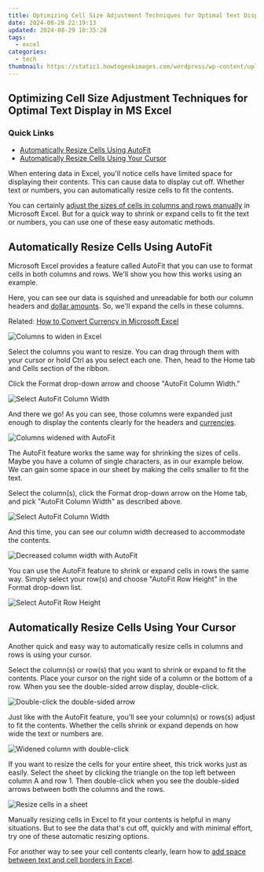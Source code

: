 ```yaml
---
title: Optimizing Cell Size Adjustment Techniques for Optimal Text Display in MS Excel
date: 2024-08-28 22:19:13
updated: 2024-08-29 10:35:28
tags:
  - excel
categories:
  - tech
thumbnail: https://static1.howtogeekimages.com/wordpress/wp-content/uploads/2021/09/microsoft_excel_hero_1200x675.jpg
---
```


## Optimizing Cell Size Adjustment Techniques for Optimal Text Display in MS Excel

### Quick Links

* [Automatically Resize Cells Using AutoFit](https://tech-revival.techidaily.com/understanding-gpt-bot-causes-behind-website-restrictions/)
* [Automatically Resize Cells Using Your Cursor](https://youtube-docs.techidaily.com/024-approved-the-guide-to-smart-video-money-making-on-platforms/)

 When entering data in Excel, you'll notice cells have limited space for displaying their contents. This can cause data to display cut off. Whether text or numbers, you can automatically resize cells to fit the contents.

 You can certainly [adjust the sizes of cells in columns and rows manually](https://easy-unlock-android.techidaily.com/in-2024-unlock-your-realme-11-5g-phone-with-ease-the-3-best-lock-screen-removal-tools-by-drfone-android/) in Microsoft Excel. But for a quick way to shrink or expand cells to fit the text or numbers, you can use one of these easy automatic methods.

##  Automatically Resize Cells Using AutoFit

 Microsoft Excel provides a feature called AutoFit that you can use to format cells in both columns and rows. We'll show you how this works using an example.

 Here, you can see our data is squished and unreadable for both our column headers and [dollar amounts](https://unlock-android.techidaily.com/in-2024-how-to-unlock-vivo-v30-phone-pattern-lock-without-factory-reset-by-drfone-android/). So, we'll expand the cells in these columns.

Related: [How to Convert Currency in Microsoft Excel](https://unlock-android.techidaily.com/in-2024-how-to-unlock-vivo-v30-phone-pattern-lock-without-factory-reset-by-drfone-android/) 

![Columns to widen in Excel](https://static1.howtogeekimages.com/wordpress/wp-content/uploads/2021/10/ColumnsToWiden-ExcelResizeCells.png) 

 Select the columns you want to resize. You can drag through them with your cursor or hold Ctrl as you select each one. Then, head to the Home tab and Cells section of the ribbon.

 Click the Format drop-down arrow and choose "AutoFit Column Width."

![Select AutoFit Column Width](https://static1.howtogeekimages.com/wordpress/wp-content/uploads/2021/10/AutoFitColumnWidth-ExcelResizeCells.png) 

 And there we go! As you can see, those columns were expanded just enough to display the contents clearly for the headers and [currencies](https://on-screen-recording.techidaily.com/updated-rapid-reel-sound-mixed-screenshotting/).

![Columns widened with AutoFit](https://static1.howtogeekimages.com/wordpress/wp-content/uploads/2021/10/AutoFitColumnsWiden-ExcelResizeCells.png) 

 The AutoFit feature works the same way for shrinking the sizes of cells. Maybe you have a column of single characters, as in our example below. We can gain some space in our sheet by making the cells smaller to fit the text.

 Select the column(s), click the Format drop-down arrow on the Home tab, and pick "AutoFit Column Width" as described above.

![Select AutoFit Column Width](https://static1.howtogeekimages.com/wordpress/wp-content/uploads/2021/10/AutoFitColumnWidthShrink-ExcelResizeCells.png) 

 And this time, you can see our column width decreased to accommodate the contents.

![Decreased column width with AutoFit](https://static1.howtogeekimages.com/wordpress/wp-content/uploads/2021/10/ShrinkColumn-ExcelResizeCells.png) 

 You can use the AutoFit feature to shrink or expand cells in rows the same way. Simply select your row(s) and choose "AutoFit Row Height" in the Format drop-down list.

![Select AutoFit Row Height](https://static1.howtogeekimages.com/wordpress/wp-content/uploads/2021/10/AutoFitRowHeight-ExcelResizeCells.png) 

##  Automatically Resize Cells Using Your Cursor

 Another quick and easy way to automatically resize cells in columns and rows is using your cursor.

 Select the column(s) or row(s) that you want to shrink or expand to fit the contents. Place your cursor on the right side of a column or the bottom of a row. When you see the double-sided arrow display, double-click.

![Double-click the double-sided arrow](https://static1.howtogeekimages.com/wordpress/wp-content/uploads/2021/10/CursorResizeColumn-ExcelResizeCells.png) 

 Just like with the AutoFit feature, you'll see your column(s) or rows(s) adjust to fit the contents. Whether the cells shrink or expand depends on how wide the text or numbers are.

![Widened column with double-click](https://static1.howtogeekimages.com/wordpress/wp-content/uploads/2021/10/CursorResizedColumn-ExcelResizeCells.png) 

 If you want to resize the cells for your entire sheet, this trick works just as easily. Select the sheet by clicking the triangle on the top left between column A and row 1\. Then double-click when you see the double-sided arrows between both the columns and the rows.

![Resize cells in a sheet](https://static1.howtogeekimages.com/wordpress/wp-content/uploads/2021/10/SelectAdjustSheet-ExcelResizeCells.png) 

 Manually resizing cells in Excel to fit your contents is helpful in many situations. But to see the data that's cut off, quickly and with minimal effort, try one of these automatic resizing options.

 For another way to see your cell contents clearly, learn how to [add space between text and cell borders in Excel](https://instagram-clips.techidaily.com/updated-2024-approved-dual-dimensions-in-display-the-instagram-guide-to-effortless-image-turns/).

<ins class="adsbygoogle"
     style="display:block"
     data-ad-format="autorelaxed"
     data-ad-client="ca-pub-7571918770474297"
     data-ad-slot="1223367746"></ins>



<ins class="adsbygoogle"
     style="display:block"
     data-ad-client="ca-pub-7571918770474297"
     data-ad-slot="8358498916"
     data-ad-format="auto"
     data-full-width-responsive="true"></ins>
